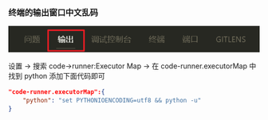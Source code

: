 ### 终端的输出窗口中文乱码

![](..\图片\配置\终端_输出窗口中文乱码.png)

设置 -> 搜索 code->runner:Executor Map -> 在 code-runner.executorMap 中找到 python 添加下面代码即可

```json
"code-runner.executorMap":{
	"python": "set PYTHONIOENCODING=utf8 && python -u"
}
```

